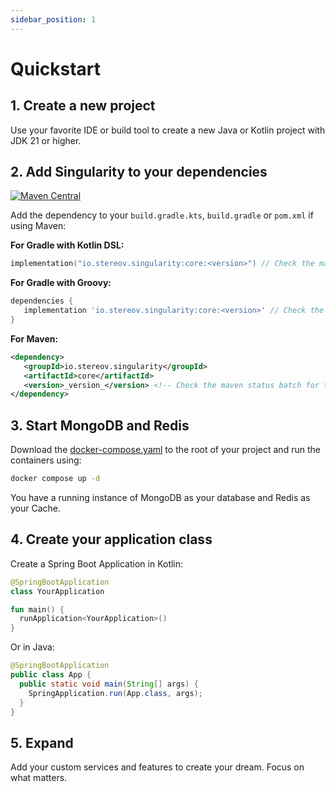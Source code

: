 ```yaml
---
sidebar_position: 1
---
```


# Quickstart

## 1. Create a new project

Use your favorite IDE or build tool to create a new Java or Kotlin project with JDK 21 or higher.

## 2. Add Singularity to your dependencies

[![Maven Central](https://img.shields.io/maven-central/v/io.stereov.singularity/core.svg?logo=apachemaven)](https://central.sonatype.com/artifact/io.stereov.singularity/core)

Add the dependency to your `build.gradle.kts`, `build.gradle` or `pom.xml` if using Maven:

**For Gradle with Kotlin DSL:**
```kotlin
implementation("io.stereov.singularity:core:<version>") // Check the maven status batch for the latest version
```

**For Gradle with Groovy:**
```groovy
dependencies {
   implementation 'io.stereov.singularity:core:<version>' // Check the maven status batch for the latest version
}
```

**For Maven:**
```xml
<dependency>
   <groupId>io.stereov.singularity</groupId>
   <artifactId>core</artifactId>
   <version>_version_</version> <!-- Check the maven status batch for the latest version -->
</dependency>
```

## 3. Start MongoDB and Redis

Download the [docker-compose.yaml](https://github.com/antistereov/singularity-core/blob/354c7258e0b6416b108639224fc075d51830198b/infrastructure/docker/docker-compose.yaml)
to the root of your project and run the containers using:

```bash
docker compose up -d
```

You have a running instance of MongoDB as your database and Redis as your Cache.

## 4. Create your application class

Create a Spring Boot Application in Kotlin:

```kotlin
@SpringBootApplication
class YourApplication

fun main() {
  runApplication<YourApplication>()
}
```

Or in Java:

```java
@SpringBootApplication
public class App {
  public static void main(String[] args) {
    SpringApplication.run(App.class, args);
  }
}
```
## 5. Expand

Add your custom services and features to create your dream. Focus on what matters.
